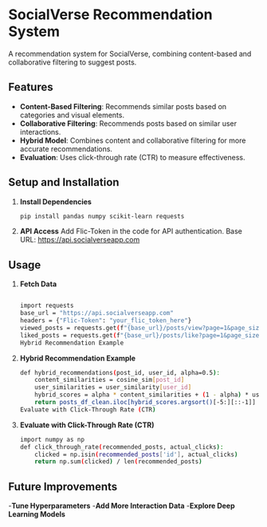 # SocialVerse Recommendation System

A recommendation system for SocialVerse, combining content-based and collaborative filtering to suggest posts.

## Features
- **Content-Based Filtering**: Recommends similar posts based on categories and visual elements.
- **Collaborative Filtering**: Recommends posts based on similar user interactions.
- **Hybrid Model**: Combines content and collaborative filtering for more accurate recommendations.
- **Evaluation**: Uses click-through rate (CTR) to measure effectiveness.

## Setup and Installation

1. **Install Dependencies**
   ```bash
   pip install pandas numpy scikit-learn requests

2. **API Access**
Add Flic-Token in the code for API authentication.
Base URL: https://api.socialverseapp.com

## Usage
1. **Fetch Data**
    ```bash

    import requests
    base_url = "https://api.socialverseapp.com"
    headers = {"Flic-Token": "your_flic_token_here"}
    viewed_posts = requests.get(f"{base_url}/posts/view?page=1&page_size=1000", headers=headers).json()
    liked_posts = requests.get(f"{base_url}/posts/like?page=1&page_size=5", headers=headers).json()
    Hybrid Recommendation Example

1. **Hybrid Recommendation Example**  
    ```bash 
    def hybrid_recommendations(post_id, user_id, alpha=0.5):
        content_similarities = cosine_sim[post_id]
        user_similarities = user_similarity[user_id]
        hybrid_scores = alpha * content_similarities + (1 - alpha) * user_similarities
        return posts_df_clean.iloc[hybrid_scores.argsort()[-5:][::-1]]
    Evaluate with Click-Through Rate (CTR)

1. **Evaluate with Click-Through Rate (CTR)**  
    ```bash  
    import numpy as np
    def click_through_rate(recommended_posts, actual_clicks):
        clicked = np.isin(recommended_posts['id'], actual_clicks)
        return np.sum(clicked) / len(recommended_posts)

## Future Improvements
-**Tune Hyperparameters**
-**Add More Interaction Data**
-**Explore Deep Learning Models**